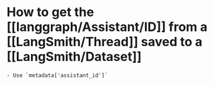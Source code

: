 # How to get the [[langgraph/Assistant/ID]] from a [[LangSmith/Thread]] saved to a [[LangSmith/Dataset]]
	- Use `metadata['assistant_id']`
